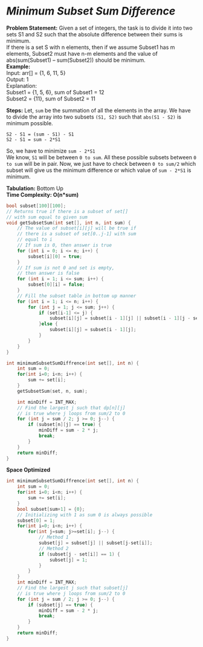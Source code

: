 


# *Minimum Subset Sum Difference*

**Problem Statement:** Given a set of integers, the task is to divide it into two sets S1 and S2 such that the absolute difference between their sums is minimum.  
If there is a set S with n elements, then if we assume Subset1 has m elements, Subset2 must have n-m elements and the value of abs(sum(Subset1) – sum(Subset2)) should be minimum.    
**Example:**  
Input:  arr[] = {1, 6, 11, 5}   
Output: 1  
Explanation:  
Subset1 = {1, 5, 6}, sum of Subset1 = 12   
Subset2 = {11}, sum of Subset2 = 11  

**Steps:**
Let, `sum` be the summation of all the elements in the array. We have to divide the array into two subsets `(S1, S2)` such that `abs(S1 - S2)` is minimum possible.   

`S2 - S1 = (sum - S1) - S1`    
`S2 - S1 = sum - 2*S1`  

So, we have to minimize `sum - 2*S1`  
We know, `S1` will be between `0 to sum`. All these possible subsets between `0 to sum` will be in pair. Now, we just have to check between `0 to sum/2` which subset will give us the minimum difference or which value of `sum - 2*S1` is minimum.  


**Tabulation:** Bottom Up   
**Time Complexity: O(n*sum)**
````cpp
bool subset[100][100];
// Returns true if there is a subset of set[]
// with sum equal to given sum
void getSubsetSum(int set[], int n, int sum) {
    // The value of subset[i][j] will be true if
    // there is a subset of set[0..j-1] with sum
    // equal to i
    // If sum is 0, then answer is true
    for (int i = 0; i <= n; i++) {
        subset[i][0] = true;
    }
    // If sum is not 0 and set is empty,
    // then answer is false
    for (int i = 1; i <= sum; i++) {
        subset[0][i] = false;
    }
    // Fill the subset table in bottom up manner
    for (int i = 1; i <= n; i++) {
        for (int j = 1; j <= sum; j++) {
            if (set[i-1] <= j) {
                subset[i][j] = subset[i - 1][j] || subset[i - 1][j - set[i - 1]];
            }else {
                subset[i][j] = subset[i - 1][j];
            }
        }
    }
}

int minimumSubsetSumDiffrence(int set[], int n) {
    int sum = 0;
    for(int i=0; i<n; i++) {
        sum += set[i];
    }
    getSubsetSum(set, n, sum);

    int minDiff = INT_MAX;
    // Find the largest j such that dp[n][j]
    // is true where j loops from sum/2 to 0
    for (int j = sum / 2; j >= 0; j--) {
        if (subset[n][j] == true) {
            minDiff = sum - 2 * j;
            break;
        }
    }
    return minDiff;
}
````  

**Space Optimized**  
````cpp
int minimumSubsetSumDiffrence(int set[], int n) {
    int sum = 0;
    for(int i=0; i<n; i++) {
        sum += set[i];
    }
	bool subset[sum+1] = {0};
	// Initializing with 1 as sum 0 is always possible
    subset[0] = 1;
    for(int i=0; i<n; i++) {
        for(int j=sum; j>=set[i]; j--) {
			// Method 1
            subset[j] = subset[j] || subset[j-set[i]];
			// Method 2
			if (subset[j - set[i]] == 1) {
                subset[j] = 1;
			}
        }
    }
    int minDiff = INT_MAX;
    // Find the largest j such that subset[j]
    // is true where j loops from sum/2 to 0
    for (int j = sum / 2; j >= 0; j--) {
        if (subset[j] == true) {
            minDiff = sum - 2 * j;
            break;
        }
    }
    return minDiff;
}
````
